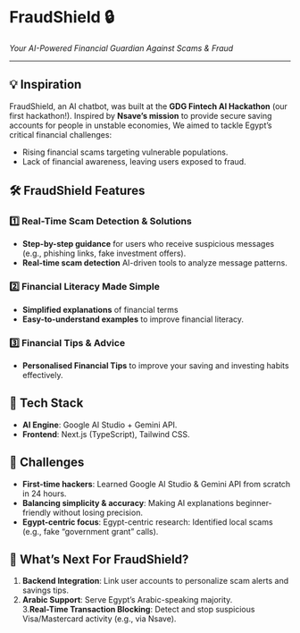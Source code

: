 
# FraudShield 🔒  
*Your AI-Powered Financial Guardian Against Scams & Fraud*  

---

## 💡 Inspiration  
FraudShield, an AI chatbot, was built at the **GDG Fintech AI Hackathon** (our first hackathon!). Inspired by **Nsave’s mission** to provide secure saving accounts for people in unstable economies, We aimed to tackle Egypt’s critical financial challenges:  
- Rising financial scams targeting vulnerable populations.  
- Lack of financial awareness, leaving users exposed to fraud. 


## 🛠️ FraudShield Features  
### 1️⃣ Real-Time Scam Detection & Solutions  
- **Step-by-step guidance** for users who receive suspicious messages (e.g., phishing links, fake investment offers).
- **Real-time scam detection**  AI-driven tools to analyze message patterns.

### 2️⃣ Financial Literacy Made Simple  
- **Simplified explanations** of financial terms
- **Easy-to-understand examples** to improve financial literacy.

### 3️⃣ Financial Tips & Advice  
- **Personalised Financial Tips** to improve your saving and investing habits effectively.

## 🔧 Tech Stack  
- **AI Engine**: Google AI Studio + Gemini API.  
- **Frontend**: Next.js (TypeScript), Tailwind CSS. 


## 🧠 Challenges  
- **First-time hackers**: Learned Google AI Studio & Gemini API from scratch in 24 hours.  
- **Balancing simplicity & accuracy**: Making AI explanations beginner-friendly without losing precision.
- **Egypt-centric focus**:  Egypt-centric research: Identified local scams (e.g., fake “government grant” calls).


## 🚀 What’s Next For FraudShield?  
1. **Backend Integration**: Link user accounts to personalize scam alerts and savings tips.  
2. **Arabic Support**: Serve Egypt’s Arabic-speaking majority.  
3.**Real-Time Transaction Blocking**: Detect and stop suspicious Visa/Mastercard activity (e.g., via Nsave).

